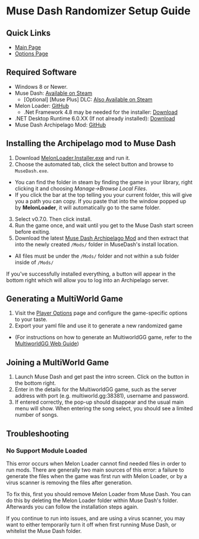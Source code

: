 # Muse Dash Randomizer Setup Guide

## Quick Links
- [Main Page](../../../../games/Muse%20Dash/info/en)
- [Options Page](../../../../games/Muse%20Dash/player-options)

## Required Software

- Windows 8 or Newer.
- Muse Dash: [Available on Steam](https://store.steampowered.com/app/774171/Muse_Dash/)
  - \[Optional\] [Muse Plus] DLC: [Also Available on Steam](https://store.steampowered.com/app/2593750/Muse_Dash__Muse_Plus/)
- Melon Loader: [GitHub](https://github.com/LavaGang/MelonLoader/releases/latest)
  - .Net Framework 4.8 may be needed for the installer: [Download](https://dotnet.microsoft.com/en-us/download/dotnet-framework/net48)
- .NET Desktop Runtime 6.0.XX (If not already installed): [Download](https://dotnet.microsoft.com/en-us/download/dotnet/6.0)
- Muse Dash Archipelago Mod: [GitHub](https://github.com/DeamonHunter/ArchipelagoMuseDash/releases/latest)

## Installing the Archipelago mod to Muse Dash

1. Download [MelonLoader.Installer.exe](https://github.com/LavaGang/MelonLoader/releases/latest) and run it.
2. Choose the automated tab, click the select button and browse to `MuseDash.exe`.
  - You can find the folder in steam by finding the game in your library, right clicking it and choosing *Manage→Browse Local Files*.
  - If you click the bar at the top telling you your current folder, this will give you a path you can copy. If you paste that into the window popped up by **MelonLoader**, it will automatically go to the same folder.
3. Select v0.7.0. Then click install.
4. Run the game once, and wait until you get to the Muse Dash start screen before exiting.
5. Download the latest [Muse Dash Archipelago Mod](https://github.com/DeamonHunter/ArchipelagoMuseDash/releases/latest) and then extract that into the newly created `/Mods/` folder in MuseDash's install location.
  - All files must be under the `/Mods/` folder and not within a sub folder inside of `/Mods/`

If you've successfully installed everything, a button will appear in the bottom right which will allow you to log into an Archipelago server.

## Generating a MultiWorld Game
1. Visit the [Player Options](/games/Muse%20Dash/player-options) page and configure the game-specific options to your taste.
2. Export your yaml file and use it to generate a new randomized game
  - (For instructions on how to generate an MultiworldGG game, refer to the [MultiworldGG Web Guide](/tutorial/Archipelago/setup/en))

## Joining a MultiWorld Game

1. Launch Muse Dash and get past the intro screen. Click on the button in the bottom right.
2. Enter in the details for the MultiworldGG game, such as the server address with port (e.g. multiworld.gg:38381), username and password.
3. If entered correctly, the pop-up should disappear and the usual main menu will show. When entering the song select, you should see a limited number of songs.

## Troubleshooting

### No Support Module Loaded

This error occurs when Melon Loader cannot find needed files in order to run mods. There are generally two main sources of this error: a failure to generate the files when the game was first run with Melon Loader, or by a virus scanner is removing the files after generation.

To fix this, first you should remove Melon Loader from Muse Dash. You can do this by deleting the Melon Loader folder within Muse Dash's folder. Afterwards you can follow the installation steps again.

If you continue to run into issues, and are using a virus scanner, you may want to either temporarily turn it off when first running Muse Dash, or whitelist the Muse Dash folder.